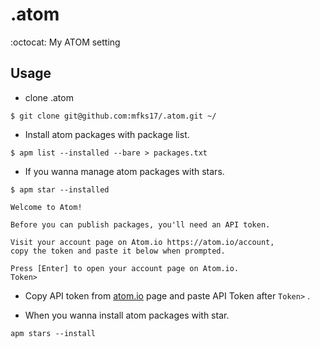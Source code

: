 # .atom
:octocat: My ATOM setting

## Usage

- clone .atom

```
$ git clone git@github.com:mfks17/.atom.git ~/
```

- Install atom packages with package list.

```
$ apm list --installed --bare > packages.txt
```

- If you wanna manage atom packages with stars.

```
$ apm star --installed

Welcome to Atom!

Before you can publish packages, you'll need an API token.

Visit your account page on Atom.io https://atom.io/account,
copy the token and paste it below when prompted.

Press [Enter] to open your account page on Atom.io.
Token>
```

- Copy API token from [atom.io](https://atom.io/) page and paste API Token after ```Token>``` .

- When you wanna install atom packages with star.

```
apm stars --install
```
